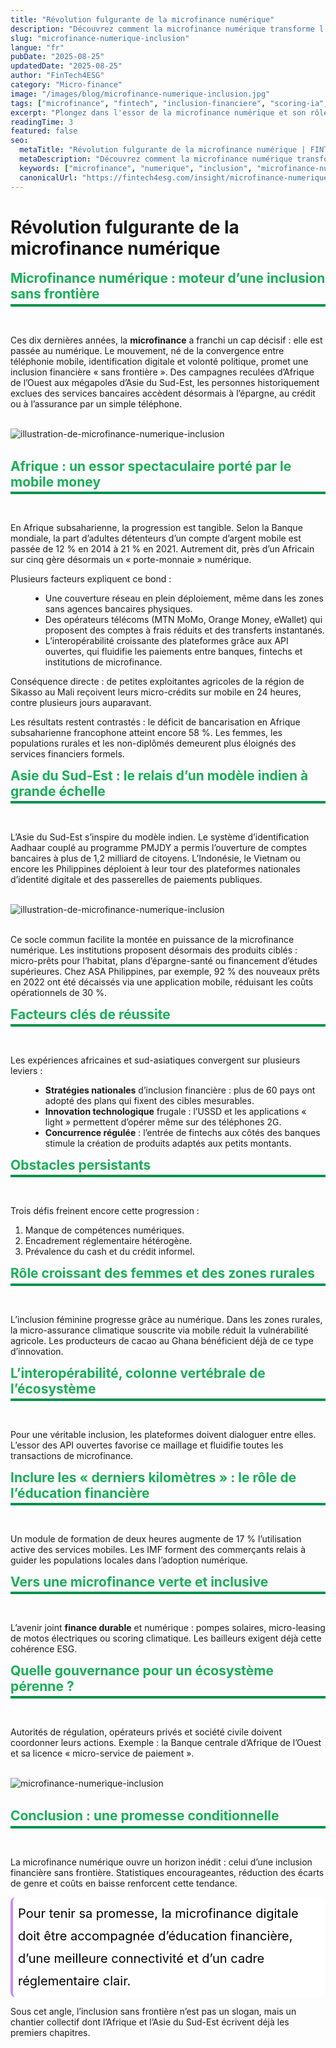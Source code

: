 ```yaml
---
title: "Révolution fulgurante de la microfinance numérique"
description: "Découvrez comment la microfinance numérique transforme l'inclusion en Afrique et en Asie. Analyse Fintech, Scoring IA, et Micro crédit par FinTech4ESG."
slug: "microfinance-numerique-inclusion"
langue: "fr"
pubDate: "2025-08-25"
updatedDate: "2025-08-25"
author: "FinTech4ESG"
category: "Micro-finance"
image: "/images/blog/microfinance-numerique-inclusion.jpg"
tags: ["microfinance", "fintech", "inclusion-financiere", "scoring-ia", "transformation-numerique"]
excerpt: "Plongez dans l'essor de la microfinance numérique et son rôle dans l'inclusion financière, en Afrique et en Asie, à travers le prisme de la fintech et du scoring IA."
readingTime: 3
featured: false
seo:
  metaTitle: "Révolution fulgurante de la microfinance numérique | FINTECH4ESG"
  metaDescription: "Découvrez comment la microfinance numérique transforme l'inclusion en Afrique et en Asie. Analyse Fintech, Scoring IA, et Micro crédit par FinTech4ESG."
  keywords: ["microfinance", "numerique", "inclusion", "microfinance-numerique-inclusion"]
  canonicalUrl: "https://fintech4esg.com/insight/microfinance-numerique-inclusion"
---
```


# Révolution fulgurante de la microfinance numérique

<h2 style="color: #19af58; border-bottom: 4px solid #00924B;
           padding-bottom: .2rem; margin-top: 0.5rem; margin-bottom: .2rem;">
  Microfinance numérique : moteur d’une inclusion sans frontière
</h2>

&nbsp;

Ces dix dernières années, la <strong>microfinance</strong> a franchi un cap décisif : elle est passée au numérique. Le mouvement, né de la convergence entre téléphonie mobile, identification digitale et volonté politique, promet une inclusion financière « sans frontière ». Des campagnes reculées d’Afrique de l’Ouest aux mégapoles d’Asie du Sud-Est, les personnes historiquement exclues des services bancaires accèdent désormais à l’épargne, au crédit ou à l’assurance par un simple téléphone.  

<!-- &nbsp;  
![Révolution fulgurante de la microfinance numérique](/images/blog/microfinance-numerique-inclusion-fintech4esg.jpg)  
&nbsp;  --> 
&nbsp;  
![illustration-de-microfinance-numerique-inclusion](/images/blog/microfinance-numerique-inclusion-2025.jpg)  
&nbsp;  

<h2 style="color: #19af58; border-bottom: 4px solid #00924B;
           padding-bottom: .2rem; margin-top: 0.5rem; margin-bottom: .2rem;">
  Afrique : un essor spectaculaire porté par le mobile money
</h2>

&nbsp;

En Afrique subsaharienne, la progression est tangible. Selon la Banque mondiale, la part d’adultes détenteurs d’un compte d’argent mobile est passée de 12 % en 2014 à 21 % en 2021. Autrement dit, près d’un Africain sur cinq gère désormais un « porte-monnaie » numérique.  

Plusieurs facteurs expliquent ce bond :  

<ul style="list-style-type: disc; margin-left: 2rem;">
  <li>Une couverture réseau en plein déploiement, même dans les zones sans agences bancaires physiques.</li>
  <li>Des opérateurs télécoms (MTN MoMo, Orange Money, eWallet) qui proposent des comptes à frais réduits et des transferts instantanés.</li>
  <li>L’interopérabilité croissante des plateformes grâce aux API ouvertes, qui fluidifie les paiements entre banques, fintechs et institutions de microfinance.</li>
</ul>

Conséquence directe : de petites exploitantes agricoles de la région de Sikasso au Mali reçoivent leurs micro-crédits sur mobile en 24 heures, contre plusieurs jours auparavant.  

Les résultats restent contrastés : le déficit de bancarisation en Afrique subsaharienne francophone atteint encore 58 %. Les femmes, les populations rurales et les non-diplômés demeurent plus éloignés des services financiers formels.  

<h2 style="color: #19af58; border-bottom: 4px solid #00924B;
           padding-bottom: .2rem; margin-top: 0.5rem; margin-bottom: .2rem;">
  Asie du Sud-Est : le relais d’un modèle indien à grande échelle
</h2>

&nbsp;

L’Asie du Sud-Est s’inspire du modèle indien. Le système d’identification Aadhaar couplé au programme PMJDY a permis l’ouverture de comptes bancaires à plus de 1,2 milliard de citoyens. L’Indonésie, le Vietnam ou encore les Philippines déploient à leur tour des plateformes nationales d’identité digitale et des passerelles de paiements publiques.  

&nbsp;  
![illustration-de-microfinance-numerique-inclusion](/images/blog/microfinance-numerique-inclusion-2025.jpg)  
&nbsp;  

Ce socle commun facilite la montée en puissance de la microfinance numérique. Les institutions proposent désormais des produits ciblés : micro-prêts pour l’habitat, plans d’épargne-santé ou financement d’études supérieures. Chez ASA Philippines, par exemple, 92 % des nouveaux prêts en 2022 ont été décaissés via une application mobile, réduisant les coûts opérationnels de 30 %.  

<h2 style="color: #19af58; border-bottom: 4px solid #00924B;
           padding-bottom: .2rem; margin-top: 0.5rem; margin-bottom: .2rem;">
  Facteurs clés de réussite
</h2>

&nbsp;

Les expériences africaines et sud-asiatiques convergent sur plusieurs leviers :  

<ul style="list-style-type: disc; margin-left: 2rem;">
  <li><strong>Stratégies nationales</strong> d’inclusion financière : plus de 60 pays ont adopté des plans qui fixent des cibles mesurables.</li>
  <li><strong>Innovation technologique</strong> frugale : l’USSD et les applications « light » permettent d’opérer même sur des téléphones 2G.</li>
  <li><strong>Concurrence régulée</strong> : l’entrée de fintechs aux côtés des banques stimule la création de produits adaptés aux petits montants.</li>
</ul>

<h2 style="color: #19af58; border-bottom: 4px solid #00924B;
           padding-bottom: .2rem; margin-top: 0.5rem; margin-bottom: .2rem;">
  Obstacles persistants
</h2>

&nbsp;

Trois défis freinent encore cette progression :  

<ol>
  <li>Manque de compétences numériques.</li>
  <li>Encadrement réglementaire hétérogène.</li>
  <li>Prévalence du cash et du crédit informel.</li>
</ol>

<h2 style="color: #19af58; border-bottom: 4px solid #00924B;
           padding-bottom: .2rem; margin-top: 0.5rem; margin-bottom: .2rem;">
  Rôle croissant des femmes et des zones rurales
</h2>

&nbsp;

L’inclusion féminine progresse grâce au numérique. Dans les zones rurales, la micro-assurance climatique souscrite via mobile réduit la vulnérabilité agricole. Les producteurs de cacao au Ghana bénéficient déjà de ce type d’innovation.  

<h2 style="color: #19af58; border-bottom: 4px solid #00924B;
           padding-bottom: .2rem; margin-top: 0.5rem; margin-bottom: .2rem;">
  L’interopérabilité, colonne vertébrale de l’écosystème
</h2>

&nbsp;

Pour une véritable inclusion, les plateformes doivent dialoguer entre elles. L’essor des API ouvertes favorise ce maillage et fluidifie toutes les transactions de microfinance.  

<h2 style="color: #19af58; border-bottom: 4px solid #00924B;
           padding-bottom: .2rem; margin-top: 0.5rem; margin-bottom: .2rem;">
  Inclure les « derniers kilomètres » : le rôle de l’éducation financière
</h2>

&nbsp;

Un module de formation de deux heures augmente de 17 % l’utilisation active des services mobiles. Les IMF forment des commerçants relais à guider les populations locales dans l’adoption numérique.  

<h2 style="color: #19af58; border-bottom: 4px solid #00924B;
           padding-bottom: .2rem; margin-top: 0.5rem; margin-bottom: .2rem;">
  Vers une microfinance verte et inclusive
</h2>

&nbsp;

L’avenir joint <strong>finance durable</strong> et numérique : pompes solaires, micro-leasing de motos électriques ou scoring climatique. Les bailleurs exigent déjà cette cohérence ESG.  

<h2 style="color: #19af58; border-bottom: 4px solid #00924B;
           padding-bottom: .2rem; margin-top: 0.5rem; margin-bottom: .2rem;">
  Quelle gouvernance pour un écosystème pérenne ?
</h2>

&nbsp;

Autorités de régulation, opérateurs privés et société civile doivent coordonner leurs actions. Exemple : la Banque centrale d’Afrique de l’Ouest et sa licence « micro-service de paiement ».  

&nbsp;  
![microfinance-numerique-inclusion](/images/blog/microfinance-numerique-inclusion.jpg)  
&nbsp;  

<h2 style="color: #19af58; border-bottom: 4px solid #00924B;
           padding-bottom: .2rem; margin-top: 0.5rem; margin-bottom: .2rem;">
  Conclusion : une promesse conditionnelle
</h2>

&nbsp;

La microfinance numérique ouvre un horizon inédit : celui d’une inclusion financière sans frontière. Statistiques encourageantes, réduction des écarts de genre et coûts en baisse renforcent cette tendance.  

<div style="font-size: 1.25rem; line-height: 1.8; color: #000000 ;
            padding: 0.5rem; background-color: #FFFFFF; border-radius: .5rem;
            margin: 0.5rem 0; border-left: 4px solid #c68cff ;">
  Pour tenir sa promesse, la microfinance digitale doit être accompagnée d’éducation financière, d’une meilleure connectivité et d’un cadre réglementaire clair.
</div>  

Sous cet angle, l’inclusion sans frontière n’est pas un slogan, mais un chantier collectif dont l’Afrique et l’Asie du Sud-Est écrivent déjà les premiers chapitres.